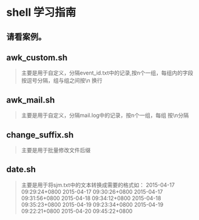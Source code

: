 # shell 学习指南

## 请看案例。

## awk_custom.sh

>  主要是用于自定义，分隔event_id.txt中的记录,按n个一组，每组内的字段按逗号分隔，组与组之间按\n 换行


## awk_mail.sh

>  主要是用于自定义，分隔mail.log中的记录，按n个一组，每组 按\n分隔


## change_suffix.sh

>  主要是用于批量修改文件后缀

## date.sh

>  主要是用于将sjm.txt中的文本转换成需要的格式如：
2015-04-17 09:29:24+0800
2015-04-17 09:30:26+0800
2015-04-17 09:31:56+0800
2015-04-18 09:34:12+0800
2015-04-18 09:35:23+0800
2015-04-19 09:23:34+0800
2015-04-19 09:22:21+0800
2015-04-20 09:45:22+0800


